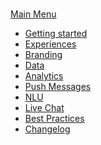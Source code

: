 ### 
[Main Menu](/)
- [Getting started]()
- [Experiences]()
- [Branding]()
- [Data]()
- [Analytics]()
- [Push Messages]()
- [NLU]()
- [Live Chat]()
- [Best Practices]()
- [Changelog]()
